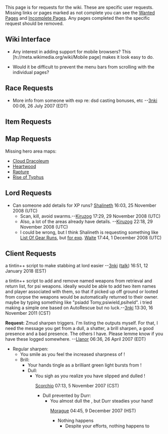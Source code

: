 This page is for requests for the wiki. These are specific user
requests. Missing links or pages marked as not complete you can see the
[Wanted Pages](:Special:_Wantedpages.md "wikilink") and [Incomplete
Pages](:Category:_Incomplete.md "wikilink"). Any pages completed then
the specific request should be removed.

## Wiki Interface

-   Any interest in adding support for mobile browsers? This
    \[h://meta.wikimedia.org/wiki/Mobile page\] makes it look easy to
    do.

<!-- -->

-   Would it be difficult to prevent the menu bars from scrolling with
    the individual pages?

## Race Requests

-   More info from someone with exp re: dsd casting bonuses, etc
    --[3nki](User:3nki.md "wikilink") 00:06, 26 July 2007 (EDT)

## Item Requests

## Map Requests

Missing hero area maps:

-   [Cloud Dracoleum](:Category:_Cloud_Dracoleum.md "wikilink")
-   [Heartwood](:Category:_Heartwood.md "wikilink")
-   [Rapture](:Category:_Rapture.md "wikilink")
-   [Rise of Typhus](:Category:_Rise_Of_Typhus.md "wikilink")

## Lord Requests

-   Can someone add details for XP runs?
    [Shalineth](User:Shalineth.md "wikilink") 16:03, 25 November 2008
    (UTC)
    -   Scan, kill, avoid swarms.--[Kiruzog](User:Kiruzog.md "wikilink")
        17:29, 29 November 2008 (UTC)
    -   Also, a lot of the areas already have details.
        --[Kiruzog](User:Kiruzog.md "wikilink") 22:18, 29 November 2008
        (UTC)
    -   I could be wrong, but I think Shalineth is requesting something
        like [List Of Gear Runs](List_Of_Gear_Runs "wikilink"), but [for
        exp](List_Of_Exp_Runs.md "wikilink").
        [Waite](User:Waite.md "wikilink") 17:44, 1 December 2008 (UTC)

## Client Requests

a tintin++ script to make stabbing at lord easier
--[3nki](User:3nki.md "wikilink") ([talk](User_talk:3nki.md "wikilink"))
16:51, 12 January 2018 (EST)

a tintin++ script to add and remove named weapons from retrieval and
return list, for psi weapons. ideally would be able to add two item
names and player associated with them, so that if picked up off ground
or looted from corpse the weapons would be automatically returned to
their owner. maybe by typing something like "psiadd
Tomy,psiwield,psiheld". i tried making a simple one based on AutoRescue
but no luck.--[3nki](User:3nki.md "wikilink") 13:30, 16 November 2011
(CST)

**Request:** Zmud sharpen triggers. I'm listing the outputs myself. For
that, I need the message you get from a dull, a shatter, a brill
sharpen, a good presence and a bad presence. The others I have. Please
lemme know if you have these logged somewhere.
--[Llanor](User:MooNFisH.md "wikilink") 06:36, 26 April 2007 (EDT)

-   Regular sharpen:
    -   You smile as you feel the increased sharpness of <object>!
-   Brill:
    -   Your hands tingle as a brilliant green light bursts from
        <object>!
-   Dull:
    -   You sigh as you realize you have slipped and dulled <object>!

[Scorchio](User:Scorchio.md "wikilink") 07:13, 5 November 2007 (CST)

-   Dull prevented by Durr:
    -   You almost dull the <object>, but Durr steadies your hand!

[Morague](User:Morague.md "wikilink") 04:45, 9 December 2007 (HST)

-   Nothing happens
    -   Despite your efforts, nothing happens to <object>!
-   Fully sharp
    -   The weapon is now as sharp as it is going to get!
-   Whetstone used up
    -   The whetstone crumbles out of your hand.

[Category: Wiki Stuff](Category:_Wiki_Stuff "wikilink")
